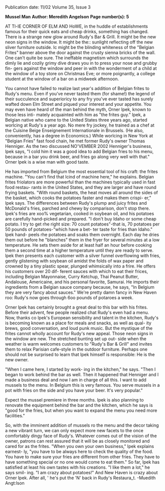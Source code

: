 Publication date: 11/02
Volume 35, Issue 3

**Mussel Man**
**Author: Meredith Angelson**
**Page number(s): 5**

AT Tl-IE CORNER OF ELM AND HoWE, in the 
huddle of establishments famous for their 
quick eats and cheap drinks, something has 
changed. There is a strange new glow 
around Rudy's Bar & Grill. It might be the 
new neon signs in the window. It might be 
the:: sunlight reflecting off the new sliver 
furniture outside. Ic might be the blinding 
whiteness of the "Belgian Frites" banner 
above the door against the crusty sienna 
bricks of the wall. One can't quite be sure. 
The ineffable magnetism which surrounds 
the dimly lie and cozily grimy dive draws 
you in to press your nose and grubby fin-
gers against the window and peer in with 
the wonderment of a child at the window 
of a toy store on Christmas Eve; or more 
poignantly, a college student at the window 
of a bar on a midweek afternoon. 

You cannot have failed to realize last 
year's addition of Belgian frites to Rudy's 
menu. Even if you've never tasted them (for 
shame!) the legend of their succulence and 
superioricy to any fry you've ever tasted has 
surely wafted down Elm Street and piqued 
your interest and your appetite. You may 
even have heard of the man behind the 
myth, Orner Ipek, known to those less inti-
mately acquainted with him as "the frites 
guy." Ipek, a Belgian native who came to 
the United States three years ago, started 
worlcing at Rudy's a year ago. No mere fry 
jockey, he trained as a chef at the Cuisine 
Beige Enseignement lnternationale in 
Brussels. (He also, conveniently, has a 
degree in Economics.) While worlcing in 
New York at "Belgian Fries" fast food 
chain, he met former Rudy's owner 
Thomas Henniger. As the two discussed 
NO'VEMBER 2002 
Henniger's business, Ipek says, "I cold him 
it was a good idea to add Belgian fries to his 
menu, because in a bar you drink beer, and 
fries go along very well with that." Orner 
lpek is a wise man with good taste. 

He has imported from Belgium the 
most essential tool of his craft: the frites 
machine. "You can't find that lcind of 
machine here," he explains. Belgian frites 
friolators are more powerful than the 
machines typically used in fast food restau-
rants in the United States, and they are 
larger and have round frying baskets. 
"With round baskets, the heat moves all 
around the sides of the basket, which cooks 
the potatoes faster and makes them crispi-
er," Ipek says. The differences between 
Rudy's plump and juicy frites and 
McDonald's fries, parched and chewy by 
comparison, don't stop there. Ipek's fries are 
xoo% vegetarian, cooked in soybean oil, 
and his potatoes are carefully hand-picked 
and prepared. "I don't buy Idaho or some 
cheap potato. I try to get rhe right size: 70 
count potatoes"-that is, 70 potatoes per 
50 pounds of potatoes-"which have a bet-
ter taste for fries than Idaho." Ipek hand-
peels rhe potatoes and soaks them 
overnight. Each day he dries them out 
before he "blanches" them in the fryer for 
several minutes at a low temperature. He 
sets them aside for at least half an hour 
before cooking them a second time at a 
higher temperature until they are ready to 
serve. lpek then presents each customer 
with a silver funnel overflowing with fries, 
gently glistening with soybean oil amidst 
the folds of wax paper and crowned by a 
tiny plastic spear, plunged whimsically into 
a frire. He offers his customers over 20 dif-
ferent sauces with which to eat their frices, 
including Belgian Mayonnaise, Curry 
Ketchup, Thai Peanut Butter, Andalouse, 
Americaine, and his personal favorite, 
Samurai. He imports their ingredients 
from a Belgian sauce company because, he 
says, "In Belgium they are very fancy about 
sauces." We're pretty damn fancy in New 
Haven roo: Rudy's now goes through 6oo 
pounds of potaroes a week. 

Orner Ipek has certainly brought a 
great deal to this bar with his frites. Before 
their advent, few people realized chat 
Rudy's even had a menu. Now, thanks co 
Ipek's European sensibility and talent in the 
kitchen, Rudy's is becoming known as a 
place for meals and snacks, as well as qual-
ity brews, good conversation, and loud 
punk music. But the mystique of the frites 
cannot wholly account for Rudy's new 
appeal. Those neon signs in the window 
are new. The stretched bunting set up out-
side when the weather is warm welcomes 
customers to "Rudy's Bar & Grill" and 
invites them to relax Parisian cafe-style in 
the outdoor furniture. Perhaps one should 
not be surprised to learn that Ipek himself 
is responsible: He is the new owner. 

"When I came here, I started by work-
ing in the kitchen," he says. "Then I began 
to work behind the bar as well. Then it 
happened that Henniger and I made a 
business deal and now I am in charge of all 
this. I want to add mussels to the menu. In 
Belgium this is very famous. You serve 
mussels in a pot with fries on the side and 
you have your beer. It's very popular." 

Expect the mussel premiere in three 
months. Ipek is also planning to renovate 
the equipment behind the bar and the 
kitchen, which he says is "good for the 
fries, but when you want to expand the 
menu you need more facilities." 

So, with the imminent addition of 
mussels ro the menu and the decor taking a 
new vibrant turn, we can only expect more 
new facets to the once comfortably dingy 
face of Rudy's. Whatever comes out of the 
vision of the owner, patrons can rest 
assured that it will be as closely monitored 
and cared for as the frites. "When you own 
your own business," Ipek explains earnest-
ly, "you have to be always here to check the 
quality of the food. You have to make sure 
your fries are different from other fries. 
They have to have something special or no 
one would come to eat them." So far, Ipek 
has satisfied at least his own tastes with his 
creations. "I like them a lot," he says smil-
ing. "I am crazy about potatoes!" And New 
Haven is crazy about Orner Ipek. After all, ' 
he's put the 'N' back in Rudy's Restaura_t. 
-Muedith Angt:lson